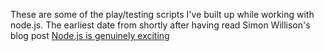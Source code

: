These are some of the play/testing scripts I've built up while working with node.js.  The earliest date from
shortly after having read Simon Willison's blog post [Node.js is genuinely exciting](http://simonwillison.net/2009/Nov/23/node/)
